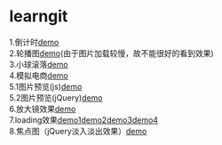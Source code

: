 # learngit
1.倒计时[demo](https://demonyou2.github.io/learngit/05_canvas_count.html)<br/>
2.轮播图[demo](https://demonyou2.github.io/learngit/04_roll_thePictures.html)(由于图片加载较慢，故不能很好的看到效果)<br/>
3.小球滚落[demo](https://demonyou2.github.io/learngit/06_ball_fallDown.html)<br/>
4.模拟电商[demo](https://demonyou2.github.io/learngit/dianshangWeb/index.html)<br/>
5.1图片预览(js)[demo](https://demonyou2.github.io/learngit/PicturesView/index.html)<br/>
5.2图片预览(jQuery)[demo](https://demonyou2.github.io/learngit/PicturesView/index(jQuery).html)<br/>
6.放大镜效果[demo](https://demonyou2.github.io/learngit/Magnifier/index.html)<br/>
7.loading效果[demo1](https://demonyou2.github.io/learngit/Loading/index1.html)[demo2](https://demonyou2.github.io/learngit/Loading/index2.html)[demo3](https://demonyou2.github.io/learngit/Loading/index3.html)[demo4](https://demonyou2.github.io/learngit/Loading/index4.html)<br/>
8.焦点图（jQuery淡入淡出效果）[demo](https://demonyou2.github.io/learngit/rotating_pictures/index.html)<br/>
